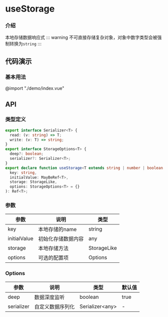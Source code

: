 # useStorage

### 介绍
本地存储数据响应式
::: warning
不可直接存储复杂对象，对象中数字类型会被强制转换为`string`
:::
## 代码演示

### 基本用法
@import "./demo/index.vue"

## API

### 类型定义

```ts
export interface Serializer<T> {
  read: (v: string) => T;
  write: (v: T) => string;
}
export interface StorageOptions<T> {
  deep?: boolean;
  serializer?: Serializer<T>;
}
export declare function useStorage<T extends string | number | boolean | object | null>(
  key: string,
  initialValue: MayBeRef<T>,
  storage: StorageLike,
  options: StorageOptions<T> = {}
): Ref<T>;
```

### 参数

| 参数     | 说明            | 类型      |
|--------|---------------|---------|
| key    | 本地存储的name     | string  |
| initialValue | 初始化存储数据内容     | any     |
| storage    | 本地存储方法        | StorageLike |
| options   | 可选的配置项 | Options |

### Options

| 参数 | 说明             | 类型 | 默认值 |
| --- |-----------------| -- | --- |
| deep | 数据深度监听     | boolean | true |
| serializer | 自定义数据序列化 |Serializer\<any\> | - |
